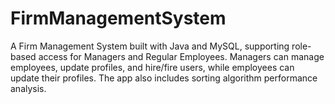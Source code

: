 # FirmManagementSystem
A Firm Management System built with Java and MySQL, supporting role-based access for Managers and Regular Employees. Managers can manage employees, update profiles, and hire/fire users, while employees can update their profiles. The app also includes sorting algorithm performance analysis.
